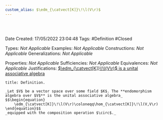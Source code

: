 ```yaml
---
custom_alias: $\edm_{\catvect[K]}\!\l(V\r)$
---
```


<br />
<br />

Date Created: 17/05/2022 23:04:48
Tags: #Definition #Closed

Types: _Not Applicable_
Examples: _Not Applicable_
Constructions: _Not Applicable_
Generalizations: _Not Applicable_

Properties: _Not Applicable_
Sufficiencies: _Not Applicable_
Equivalences: _Not Applicable_
Justifications: [$\edm_{\catvect[K]}\!\l(V\r)$ is a unital associative algebra](Set%20of%20endomorphisms%20over%20a%20vector%20space%20form%20a%20unital%20associative%20algebra.md)

``` ad-Definition
title: Definition.

_Let $V$ be a vector space over some field $K$. The **endomorphism algebra over $V$** is the unital associative algebra_
$$\begin{equation}
    \edm_{\catvect[K]}\!\l(V\r)\coloneqq\hom_{\catvect[K]}\!\l(V,V\r)
\end{equation}$$
_equipped with the composition operation $\circ$._

```
